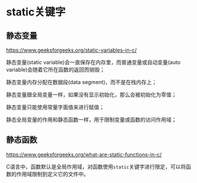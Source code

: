 # static关键字

## 静态变量

https://www.geeksforgeeks.org/static-variables-in-c/ 

静态变量(static variable)会一直保存在内存里，而普通变量或自动变量(auto variable)会随着它所在函数的返回而销毁；

静态变量内存分配在数据段(data segment)，而不是在栈内存上；

静态变量跟全局变量一样，如果没有显示初始化，那么会被初始化为零值；

静态变量只能使用常量字面值来进行赋值；

静态全局变量的作用和静态函数一样，用于限制变量或函数的访问作用域；


## 静态函数

https://www.geeksforgeeks.org/what-are-static-functions-in-c/ 

C语言中，函数默认是全局作用域，对函数使用`static`关键字进行限定，可以将函数的作用域限制到定义它的文件中。

